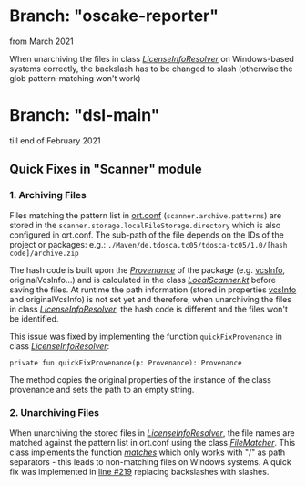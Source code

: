 # Branch: "oscake-reporter"
from March 2021

When unarchiving the files in class [*LicenseInfoResolver*](https://github.com/telekom/ort/blob/oscake-reporter/model/src/main/kotlin/licenses/LicenseInfoResolver.kt#L226) on Windows-based systems correctly, the backslash has to be changed to slash (otherwise the glob pattern-matching won't work)


# Branch: "dsl-main"
till end of February 2021

## Quick Fixes in "Scanner" module
### 1. Archiving Files
Files matching the pattern list in [ort.conf](https://github.com/telekom/ort-dsl-documentation/blob/main/docs/examples/ort.conf) (`scanner.archive.patterns`) are stored in the `scanner.storage.localFileStorage.directory` which is also configured in ort.conf. The sub-path of the file depends on the IDs of the project or packages: e.g.: `./Maven/de.tdosca.tc05/tdosca-tc05/1.0/[hash code]/archive.zip`

The hash code is built upon the [*Provenance*](https://github.com/telekom/ort/blob/dsl-main/model/src/main/kotlin/Provenance.kt) of the package (e.g. [vcsInfo](https://github.com/telekom/ort/blob/dsl-main/model/src/main/kotlin/VcsInfo.kt), originalVcsInfo...) and is calculated in the class [*LocalScanner.kt*](https://github.com/telekom/ort/blob/dsl-main/scanner/src/main/kotlin/LocalScanner.kt#L432) before saving the files. At runtime the path information (stored in properties [vcsInfo](https://github.com/telekom/ort/blob/dsl-main/model/src/main/kotlin/VcsInfo.kt) and originalVcsInfo) is not set yet and therefore, when unarchiving the files in class [*LicenseInfoResolver*](https://github.com/telekom/ort/blob/dsl-main/model/src/main/kotlin/licenses/LicenseInfoResolver.kt#L213), the hash code is different and the files won't be identified.

This issue was fixed by implementing the function `quickFixProvenance` in class [*LicenseInfoResolver*](https://github.com/telekom/ort/blob/dsl-main/model/src/main/kotlin/licenses/LicenseInfoResolver.kt#L257):

```private fun quickFixProvenance(p: Provenance): Provenance```

The method copies the original properties of the instance of the class provenance and sets the path to an empty string.

### 2. Unarchiving Files
When unarchiving the stored files in [*LicenseInfoResolver*](https://github.com/telekom/ort/blob/dsl-main/model/src/main/kotlin/licenses/LicenseInfoResolver.kt#L219), the file names are matched against the pattern list in ort.conf using the class [*FileMatcher*](https://github.com/telekom/ort/blob/dsl-main/utils/src/main/kotlin/FileMatcher.kt). This class implements the function [*matches*](https://github.com/telekom/ort/blob/dsl-main/utils/src/main/kotlin/FileMatcher.kt#L50) which only works with "/" as path separators - this leads to non-matching files on Windows systems. A quick fix was implemented in [line #219]((https://github.com/telekom/ort/blob/dsl-main/model/src/main/kotlin/licenses/LicenseInfoResolver.kt#L219)) replacing backslashes with slashes.

